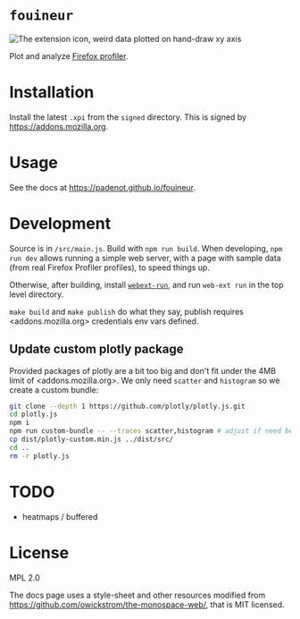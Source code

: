 # `fouineur`

![The extension icon, weird data plotted on hand-draw xy axis](https://raw.githubusercontent.com/padenot/fouineur/main/icons/icon2x.png)

Plot and analyze [Firefox profiler](https://profiler.firefox.com/).

# Installation

Install the latest `.xpi` from the `signed` directory. This is signed by
<https://addons.mozilla.org>.

# Usage

See the docs at <https://padenot.github.io/fouineur>.

# Development

Source is in `/src/main.js`. Build with `npm run build`. When developing,
`npm run dev` allows running a simple web server, with a page with sample data
(from real Firefox Profiler profiles), to speed things up.

Otherwise, after building, install
[`webext-run`](https://extensionworkshop.com/documentation/develop/getting-started-with-web-ext/),
and run `web-ext run` in the top level directory.

`make build` and `make publish` do what they say, publish requires
<addons.mozilla.org> credentials env vars defined.

## Update custom plotly package

Provided packages of plotly are a bit too big and don't fit under the 4MB limit
of <addons.mozilla.org>. We only need `scatter` and `histogram` so we create a
custom bundle:


```sh
git clone --depth 1 https://github.com/plotly/plotly.js.git
cd plotly.js
npm i
npm run custom-bundle -- --traces scatter,histogram # adjust if need be
cp dist/plotly-custom.min.js ../dist/src/
cd ..
rm -r plotly.js
```

# TODO

- heatmaps / buffered

# License

MPL 2.0

The docs page uses a style-sheet and other resources modified from
https://github.com/owickstrom/the-monospace-web/, that is MIT licensed.
